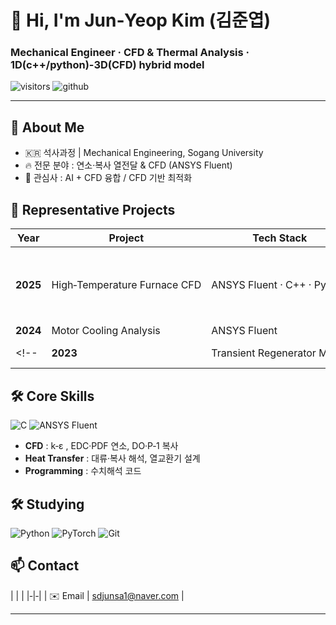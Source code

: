 <!-- README.md 예시 -->

# 👋 Hi, I'm **Jun‑Yeop Kim (김준엽)**
### Mechanical Engineer · CFD & Thermal Analysis · 1D(c++/python)-3D(CFD) hybrid model

![visitors](https://komarev.com/ghpvc/?username=junyeop-kim&label=Profile+views&color=0e75b6&style=flat)
![github](https://img.shields.io/github/followers/junyeop-kim?label=Follow&style=social)

---

## 🌟 About Me
- 🇰🇷 석사과정 | Mechanical Engineering, Sogang University  
- 🔥 전문 분야 : 연소·복사 열전달 & CFD (ANSYS Fluent)
- 🤖 관심사 : AI + CFD 융합 / CFD 기반 최적화 

## 🚀 Representative Projects
| Year | Project | Tech Stack | Key Impact |
| ---- | ------- | ---------- | ---------- |
| **2025** | High‑Temperature Furnace CFD | ANSYS Fluent · C++ · Python | EDC 모델·재생버너 적용 → NO<sub>x</sub> 18 % 감소 |
| **2024** | Motor Cooling Analysis | ANSYS Fluent |                               |
<!--| **2023** | Transient Regenerator Model | NumPy · SciPy | 실제 공장 데이터 ±3 % 이내 검증 |-->

## 🛠️ Core Skills
![C](https://img.shields.io/badge/C-00599C?logo=c&logoColor=white)
![ANSYS Fluent](https://img.shields.io/badge/ANSYS%20Fluent-FEA922?logo=ansys&logoColor=black)

- **CFD** : k‑ε , EDC·PDF 연소, DO·P‑1 복사  
- **Heat Transfer** : 대류·복사 해석, 열교환기 설계  
- **Programming** : 수치해석 코드
  
## 🛠️ Studying
![Python](https://img.shields.io/badge/Python-3776AB?logo=python&logoColor=white)
![PyTorch](https://img.shields.io/badge/PyTorch-EE4C2C?logo=pytorch&logoColor=white)
![Git](https://img.shields.io/badge/Git-F05032?logo=git&logoColor=white)



<!-- ## 🏆 Certifications & Awards-->
<!-- - 2024 KSME Best Paper Award (Heat & Fluid Engineering)-->
<!-- - 2023 ANSYS Academic Student Super User-->

## 📫 Contact
| | |
|‑|‑|
| ✉️ Email | sdjunsa1@naver.com |

---
